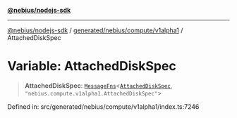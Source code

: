 [**@nebius/nodejs-sdk**](../../../../../README.md)

***

[@nebius/nodejs-sdk](../../../../../README.md) / [generated/nebius/compute/v1alpha1](../README.md) / AttachedDiskSpec

# Variable: AttachedDiskSpec

> **AttachedDiskSpec**: [`MessageFns`](../../../../../runtime/protos/core/interfaces/MessageFns.md)\<[`AttachedDiskSpec`](../interfaces/AttachedDiskSpec.md), `"nebius.compute.v1alpha1.AttachedDiskSpec"`\>

Defined in: src/generated/nebius/compute/v1alpha1/index.ts:7246
